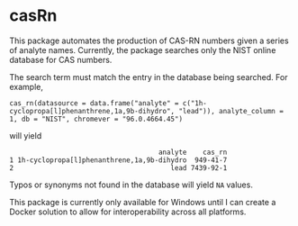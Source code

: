 # casRn
This package automates the production of CAS-RN numbers given a series of analyte names. Currently, the package searches only the NIST online database for CAS numbers.

The search term must match the entry in the database being searched. For example,

`cas_rn(datasource = data.frame("analyte" = c("1h-cyclopropa[l]phenanthrene,1a,9b-dihydro", "lead")), analyte_column = 1, db = "NIST", chromever = "96.0.4664.45")`

will yield

```
                                     analyte    cas_rn
1 1h-cyclopropa[l]phenanthrene,1a,9b-dihydro  949-41-7
2                                       lead 7439-92-1
```

Typos or synonyms not found in the database will yield `NA` values.

This package is currently only available for Windows until I can create a Docker solution to allow for interoperability across all platforms.
